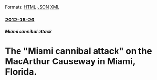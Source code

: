 
Formats: [HTML](/news/2012/05/26/the-miami-cannibal-attack-on-the-macarthur-causeway-in-miami-florida.html)  [JSON](/news/2012/05/26/the-miami-cannibal-attack-on-the-macarthur-causeway-in-miami-florida.json)  [XML](/news/2012/05/26/the-miami-cannibal-attack-on-the-macarthur-causeway-in-miami-florida.xml)  

### [2012-05-26](/news/2012/05/26/index.md)

##### Miami cannibal attack
# The "Miami cannibal attack" on the MacArthur Causeway in Miami, Florida.



